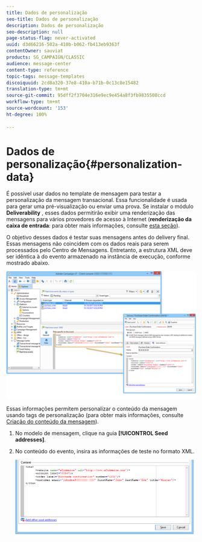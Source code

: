 ```yaml
---
title: Dados de personalização
seo-title: Dados de personalização
description: Dados de personalização
seo-description: null
page-status-flag: never-activated
uuid: d3d66216-502a-410b-b062-fb413eb9363f
contentOwner: sauviat
products: SG_CAMPAIGN/CLASSIC
audience: message-center
content-type: reference
topic-tags: message-templates
discoiquuid: 2cd8a320-37e8-410a-b71b-0c13c8e15482
translation-type: tm+mt
source-git-commit: 95dff2f3704e316e9ec9e454a8f3fb9835508ccd
workflow-type: tm+mt
source-wordcount: '153'
ht-degree: 100%

---
```



# Dados de personalização{#personalization-data}

É possível usar dados no template de mensagem para testar a personalização da mensagem transacional. Essa funcionalidade é usada para gerar uma pré-visualização ou enviar uma prova. Se instalar o módulo **Deliverability** , esses dados permitirão exibir uma renderização das mensagens para vários provedores de acesso à Internet (**renderização da caixa de entrada**: para obter mais informações, consulte [esta seção](../../delivery/using/inbox-rendering.md)).

O objetivo desses dados é testar suas mensagens antes do delivery final. Essas mensagens não coincidem com os dados reais para serem processados pelo Centro de Mensagens. Entretanto, a estrutura XML deve ser idêntica à do evento armazenado na instância de execução, conforme mostrado abaixo.

![](assets/messagecenter_create_custo_006.png)

Essas informações permitem personalizar o conteúdo da mensagem usando tags de personalização (para obter mais informações, consulte [Criação do conteúdo da mensagem](../../message-center/using/creating-message-content.md)).

1. No modelo de mensagem, clique na guia **[!UICONTROL Seed addresses]**.
1. No conteúdo do evento, insira as informações de teste no formato XML.

   ![](assets/messagecenter_create_custo_001.png)

